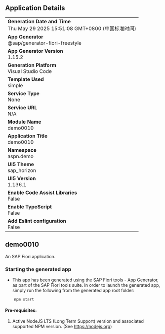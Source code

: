 ## Application Details
|               |
| ------------- |
|**Generation Date and Time**<br>Thu May 29 2025 15:51:08 GMT+0800 (中国标准时间)|
|**App Generator**<br>@sap/generator-fiori-freestyle|
|**App Generator Version**<br>1.15.2|
|**Generation Platform**<br>Visual Studio Code|
|**Template Used**<br>simple|
|**Service Type**<br>None|
|**Service URL**<br>N/A|
|**Module Name**<br>demo0010|
|**Application Title**<br>demo0010|
|**Namespace**<br>aspn.demo|
|**UI5 Theme**<br>sap_horizon|
|**UI5 Version**<br>1.136.1|
|**Enable Code Assist Libraries**<br>False|
|**Enable TypeScript**<br>False|
|**Add Eslint configuration**<br>False|

## demo0010

An SAP Fiori application.

### Starting the generated app

-   This app has been generated using the SAP Fiori tools - App Generator, as part of the SAP Fiori tools suite.  In order to launch the generated app, simply run the following from the generated app root folder:

```
    npm start
```

#### Pre-requisites:

1. Active NodeJS LTS (Long Term Support) version and associated supported NPM version.  (See https://nodejs.org)


